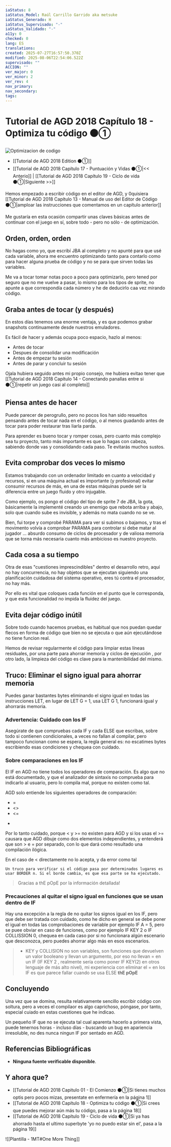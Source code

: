```yaml
---
iaStatus: 8
iaStatus_Model: Raúl Carrillo Garrido aka metsuke
iaStatus_Generado: H
iaStatus_Supervisado: "-"
iaStatus_Validado: "-"
a11y: 0
checked: 0
lang: ES
translations: 
created: 2025-07-27T16:57:50.370Z
modified: 2025-08-06T22:54:06.522Z
supervisado: ""
ACCION: ""
ver_major: 0
ver_minor: 2
ver_rev: 4
nav_primary: 
nav_secondary: 
tags:
---
```

# Tutorial de AGD 2018 Capítulo 18 - Optimiza tu código ⚫①

![Optimizacion de codigo](PublicBrain/_resources/87bb53230dbe4f7418528d90468c385d_MD5.jpg)

* [[Tutorial de AGD 2018 Edition ⚫①]]
* [[Tutorial de AGD 2018 Capítulo 17 - Puntuación y Vidas ⚫①|<< Anterio]] | [[Tutorial de AGD 2018 Capítulo 19 - Ciclo de vida ⚫①|Siguiente >>]]

Hemos empezado a escribir código en el editor de AGD, y 0quisiera [[Tutorial de AGD 2018 Capítulo 13 - Manual de uso del Editor de Código ⚫①|amploar las instrucciones que comentamos en un capítulo anterior]]

Me gustaría en esta ocasión compartir unas claves básicas antes de continuar con el juego en sí, sobre todo - pero no sólo - de optimización.

## Orden, orden, orden

No hagas como yo, que escribí JBA al completo y no apunté para que usé cada variable, ahora me encuentro optimizando tanto para contarlo como para hacer alguna prueba de código y no se para que sirven todas las variables.

Me va a tocar tomar notas poco a poco para optimizarlo, pero tened por seguro que no me vuelve a pasar, lo mismo para los tipos de sprite, no apunte a que correspondía cada número y he de deducirlo caa vez mirando código.

## Graba antes de tocar (y después)

En estos días tenemos una enorme ventaja, y es que podemos grabar snapshots continuamente desde nuestros emuladores.

Es fácil de hacer y además ocupa poco espacio, hazlo al menos:

* Antes de tocar
* Despues de consolidar una modificación
* Antes de empezar tu sesión
* Antes de parar y concluir tu sesión

Ojala hubiera seguido antes mi propio consejo, me hubiera evitao tener que [[Tutorial de AGD 2018 Capítulo 14 - Conectando panallas entre si  ⚫①|repetir un juego casi al completo]]

## Piensa antes de hacer

Puede parecer de perogrullo, pero no pocos lios han sido resueltos pensando antes de tocar nada en el código, o al menos guadando antes de tocar para poder restaurar tras liarla parda.

Para aprender es bueno tocar y romper cosas, pero cuanto más complejo sea tu proyecto, tanto más importante es que lo hagas con cabeza, sabiendo donde vas y consolidando cada paso. Te evitarás muchos sustos.

## Evita comprobar dos veces lo mismo

Estamos trabajando con un ordenador limitado en cuanto a velocidad y recursos, si en una máquina actual es importante (y profesional) evitar consumir recursos de más, en una de estas máquinas puede ser la diferencia entre un juego fluido y otro injugable.

Como ejemplo, os pongo el código del tipo de sprite 7 de JBA, la gota, básicamente la implementé creando un enemigo que rebota arriba y abajo, solo que cuando sube es invisible, y además no mata cuando no se ve.

Bien, fui torpe y comprobé PARAMA para ver si subimos o bajamos, y tras el movimento volvía a comprobar PARAMA para controlar si debe matar al jugador ... absurdo consumo de ciclos de procesador y de valiosa memoria que se torna más necesaria cuanto más ambicioso es nuestro proyecto.

## Cada cosa a su tiempo

Otra de esas \"cuestiones imprescindibles\" dentro el desarrollo retro, aquí no hay concurrencia, no hay objetos que se ejecutan siguiendo una planificación cuidadosa del sistema operativo, eres tú contra el procesador, no hay más.

Por ello es vital que coloques cada función en el punto que le corresponda, y que esta funcionalidad no impida la fluidez del juego.

## Evita dejar código inútil

Sobre todo cuando hacemos pruebas, es habitual que nos puedan quedar flecos en forma de código que bien no se ejecuta o que aún ejecutándose no tiene funcion real. 

Hemos de revisar regularmente el código para limpiar estas líneas residuales, por una parte para ahorrar memoria y ciclos de ejecución , por otro lado, la limpieza del código es clave para la mantenibilidad del mismo.

## Truco: Eliminar el signo igual para ahorrar memoria

Puedes ganar bastantes bytes eliminando el signo igual en todas las instrucciones LET, en lugar de LET G = 1, usa LET G 1, funcionará igual y ahorrarás memoria. 

### Advertencia: Cuidado con los IF

Asegúrate de que compruebas cada IF y cada ELSE que escribas, sobre todo si contienen condicionales, a veces no fallan al compilar, pero tampoco funcionan como se espera, la regla general es: no escatimes bytes escribiendo esas condiciones y chequea con cuidado.

### Sobre comparaciones en los IF

El IF en AGD no tiene todos los operadores de comparación. Es algo que no está documentado, y que el analizador de sintaxis no comprueba para indicarlo al usuario, pero lo compila mal, porque no existen como tal.

AGD solo entiende los siguientes operadores de comparación:

* =
* <>
* <=
* >

Por lo tanto cuidado, porque < y >= no existen para AGD y si los usas el >= causara que AGD dibuje como dos elementos independientes, y entenderá que son > e = por separado, con lo que dará como resultado una compilación ilógica. 

En el caso de < directamente no lo acepta, y da error como tal

```pre
Un truco para verificar si el código pasa por determinados lugares es usar BORDER n. Si el borde cambia, es que esa parte se ha ejecutado.
```
> Gracias a thE pOpE por la información detallada!

### Precauciones al quitar el signo igual en funciones que se usan dentro de IF

Hay una excepción a la regla de no quitar los signos igual en los IF, pero que debe ser tratada con cuidado, como he dicho en general se debe poner el igual en todas las comprobaciones de variable por ejemplo IF A = 5, pero se puee obviar en caso de funciones, como por ejemplo IF KEY 2 o IF COLLISSION 0, chequea en cada caso por si no funcionara algún escenario que desconozca, pero puedes ahorrar algo más en esos escenarios.

> * KEY y COLLISION no son variables, son funciones que devuelven un valor booleano y llevan un argumento, por eso no llevan = en un IF (IF KEY 2 , realmente sería como poner IF KEY(2) en otros lenguaje de más alto nivel), mi experiencia con eliminar el = en los IF es que parece fallar cuando se usa ELSE **thE pOpE**

## Concluyendo

Una vez que se domina, resulta relativamente sencillo escribir código con soltura, pero a veces el compilaor es algo caprichoso, póngase, por tanto, especial cuiado en estas cuestiones que he indicao.

Un pequeño IF que no se ejecuta tal cual aparenta hacerlo a primera vista, puede tenernos horas - incluso días - buscando un bug en apariencia irresoluble, no des nunca ningun IF por sentado en AGD.

## Referencias Bibliográficas

- **Ninguna fuente verificable disponible**. 

## Y ahora que?

* [[Tutorial de AGD 2018 Capitulo 01 - El Comienzo ⚫①|Si tienes muchos optis pero pocos mizas, presentate en enfermería en la página 1]]
* [[Tutorial de AGD 2018 Capítulo 18 - Optimiza tu código ⚫①|Si crees que puedes mejorar aún más tu código, pasa a la página 18]]
* [[Tutorial de AGD 2018 Capítulo 19 - Ciclo de vida ⚫①|Si ya has ahorrado hasta el ultimo superbyte 'yo no puedo estar sin el', pasa a la página 19]]

![[Plantilla - 1MT#One More Thing]]